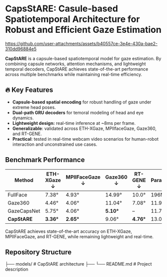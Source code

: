 # CapsStARE: Casule-based Spatiotemporal Architecture for Robust and Efficient Gaze Estimation

https://github.com/user-attachments/assets/b40557ce-3e4e-430a-bae2-310dd96884e5

**CapStARE** is a capsule-based spatiotemporal model for gaze estimation. By combining capsule networks, attention mechanisms, and lightweight temporal decoders, CapStARE achieves state-of-the-art performance across multiple benchmarks while maintaining real-time efficiency. 

## 🔥 Key Features
- **Capsule-based spatial encoding** for robust handling of gaze under extreme head poses.
- **Dual-path GRU decoders** for temoral modeling of head and eye dynamics.
- **Lightweight design:** real-time inference at ~8ms per frame.
- **Generalizable**: validated across ETH-XGaze, MPIIfaceGaze, Gaze360, and RT-GENE.
- **Practical**: tested in real-time webcam video scenarios for human-robot interaction and unconstrained use cases.

## Benchmark Performance

| Method       | ETH-XGaze ↓ | MPIIFaceGaze ↓ | Gaze360 ↓ | RT-GENE ↓ | Params |
| ------------ | ----------- | -------------- | --------- | --------- | ------ |
| FullFace     | 7.38°       | 4.93°          | 14.99°    | 10.0°     | 196M   |
| Gaze360      | 4.46°       | 4.06°          | 11.04°    | 7.08°     | 11.9M  |
| GazeCapsNet  | 5.75°       | 4.06°          | **5.10°** | –         | 11.7M  |
| **CapStARE** | **3.36°**   | **2.65°**      | 9.06°     | **4.76°** | 13.0M  |

CapStARE achieves state-of-the-art accuracy on ETH-XGaze, MPIIFaceGaze, and RT-GENE, while remaining lightweight and real-time.

## Repository Structure

├── models/            # CapStARE architecture
├── 
└── README.md          # Project description


